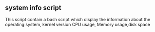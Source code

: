 <h2>system info script </h2>
<p>This script contain a bash script which display the information about the operating system, kernel version
CPU usage, Memory usage,disk space </p>
